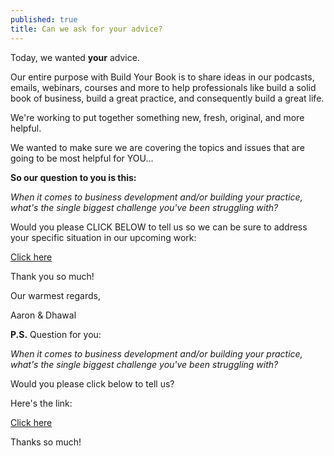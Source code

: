 ```yaml
---
published: true
title: Can we ask for your advice?
---
```

Today, we wanted **your** advice.

Our entire purpose with Build Your Book is to share ideas in our podcasts, emails, webinars, courses and more to help professionals like build a solid book of business, build a great practice, and consequently build a great life.

We're working to put together something new, fresh, original, and more helpful.

We wanted to make sure we are covering the topics and issues that are going to be most helpful for YOU...

**So our question to you is this:**

_When it comes to business development and/or building your practice, what's the single biggest challenge you've been struggling with?_

Would you please CLICK BELOW to tell us so we can be sure to address your specific situation in our upcoming work:

[Click here](https://tally.so/r/wkgkJw)

Thank you so much!

Our warmest regards,

Aaron & Dhawal

**P.S.** Question for you:

_When it comes to business development and/or building your practice, what's the single biggest challenge you've been struggling with?_

Would you please click below to tell us?

Here's the link:

[Click here](https://tally.so/r/wkgkJw)

Thanks so much!